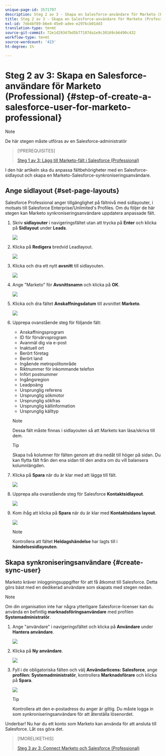 ```yaml
---
unique-page-id: 3571797
description: Steg 2 av 3 - Skapa en Salesforce-användare för Marketo (Professional) - Marketo Docs - Produktdokumentation
title: Steg 2 av 3 - Skapa en Salesforce-användare för Marketo (Professional)
exl-id: 7eb4bf89-b6e4-45e0-adee-e2976cb01dd3
translation-type: tm+mt
source-git-commit: 72e1d29347bd5b77107da1e9c30169cb6490c432
workflow-type: tm+mt
source-wordcount: '423'
ht-degree: 1%

---
```


# Steg 2 av 3: Skapa en Salesforce-användare för Marketo (Professional) {#step-of-create-a-salesforce-user-for-marketo-professional}

>[!NOTE]
>
>De här stegen måste utföras av en Salesforce-administratör

>[!PREREQUISITES]
>
>[Steg 1 av 3: Lägg till Marketo-fält i Salesforce (Professional)](/help/marketo/product-docs/crm-sync/salesforce-sync/setup/professional-edition/step-1-of-3-add-marketo-fields-to-salesforce-professional.md)

I den här artikeln ska du anpassa fältbehörigheter med en Salesforce-sidlayout och skapa en Marketo-Salesforce-synkroniseringsanvändare.

## Ange sidlayout {#set-page-layouts}

Salesforce Professional anger tillgänglighet på fältnivå med sidlayouter, i motsats till Salesforce Enterprise/Unlimited&#39;s Profiles. Om du följer de här stegen kan Marketo synkroniseringsanvändare uppdatera anpassade fält.

1. Skriv **sidlayouter** i navigeringsfältet utan att trycka på **Enter** och klicka på **Sidlayout** under **Leads**.

   ![](assets/image2016-2-26-12-3a58-3a32.png)

1. Klicka på **Redigera** bredvid Leadlayout.

   ![](assets/image2016-2-26-13-3a2-3a46.png)

1. Klicka och dra ett nytt **avsnitt** till sidlayouten.

   ![](assets/image2014-12-9-12-3a56-3a40.png)

1. Ange &quot;Marketo&quot; för **Avsnittsnamn** och klicka på **OK**.

   ![](assets/image2014-12-9-12-3a56-3a52.png)

1. Klicka och dra fältet **Anskaffningsdatum** till avsnittet **Marketo**.

   ![](assets/image2014-12-9-12-3a57-3a0.png)

1. Upprepa ovanstående steg för följande fält:

   * Anskaffningsprogram
   * ID för förvärvsprogram
   * Avanmäl dig via e-post
   * Inaktuell ort
   * Berört företag
   * Berört land
   * Ingående metropolitområde
   * Riktnummer för inkommande telefon
   * Infört postnummer
   * Ingångsregion
   * Leadpoäng
   * Ursprunglig referens
   * Ursprunglig sökmotor
   * Ursprunglig sökfras
   * Ursprunglig källinformation
   * Ursprunglig källtyp

   >[!NOTE]
   >
   >Dessa fält måste finnas i sidlayouten så att Marketo kan läsa/skriva till dem.

   >[!TIP]
   >
   >Skapa två kolumner för fälten genom att dra nedåt till höger på sidan. Du kan flytta fält från den ena sidan till den andra om du vill balansera kolumnlängden.

1. Klicka på **Spara** när du är klar med att lägga till fält.

   ![](assets/image2014-12-9-12-3a57-3a10.png)

1. Upprepa alla ovanstående steg för Salesforce **Kontaktsidlayout**.

   ![](assets/image2016-2-26-13-3a10-3a1.png)

1. Kom ihåg att klicka på **Spara** när du är klar med **Kontaktsidans layout**.

   ![](assets/image2014-12-9-12-3a57-3a30.png)

   >[!NOTE]
   >
   >Kontrollera att fältet **Heldagshändelse** har lagts till i **händelsesidlayouten**.

## Skapa synkroniseringsanvändare {#create-sync-user}

Marketo kräver inloggningsuppgifter för att få åtkomst till Salesforce. Detta görs bäst med en dedikerad användare som skapats med stegen nedan.

>[!NOTE]
>
>Om din organisation inte har några ytterligare Salesforce-licenser kan du använda en befintlig **marknadsföringsanvändare** med profilen **Systemadministratör**.

1. Ange &quot;användare&quot; i navigeringsfältet och klicka på **Användare** under **Hantera användare**.

   ![](assets/image2014-12-9-12-3a57-3a42.png)

1. Klicka på **Ny användare**.

   ![](assets/image2014-12-9-12-3a58-3a1.png)

1. Fyll i de obligatoriska fälten och välj **Användarlicens: Salesforce**, ange **profilen: Systemadministratör**, kontrollera **Marknadsförare** och klicka på **Spara**.

   ![](assets/image2014-12-9-12-3a58-3a11.png)

   >[!TIP]
   >
   >Kontrollera att den e-postadress du anger är giltig. Du måste logga in som synkroniseringsanvändare för att återställa lösenordet.

Underbar! Nu har du ett konto som Marketo kan använda för att ansluta till Salesforce. Låt oss göra det.

>[!MORELIKETHIS]
>
>[Steg 3 av 3: Connect Marketo och Salesforce (Professional)](/help/marketo/product-docs/crm-sync/salesforce-sync/setup/professional-edition/step-3-of-3-connect-marketo-and-salesforce-professional.md)
